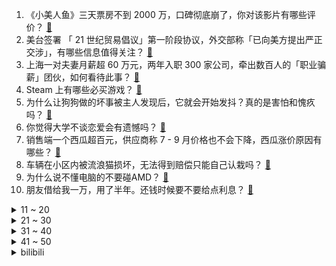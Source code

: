 1. 《小美人鱼》三天票房不到 2000 万，口碑彻底崩了，你对该影片有哪些评价？ [:link:](https://www.zhihu.com/question/603592302)
2. 美台签署 「 21 世纪贸易倡议」第一阶段协议，外交部称「已向美方提出严正交涉」，有哪些信息值得关注？ [:link:](https://www.zhihu.com/question/604421093)
3. 上海一对夫妻月薪超 60 万元，两年入职 300 家公司，牵出数百人的「职业骗薪」团伙，如何看待此事？ [:link:](https://www.zhihu.com/question/604403306)
4. Steam 上有哪些必买游戏？ [:link:](https://www.zhihu.com/question/35296900)
5. 为什么让狗狗做的坏事被主人发现后，它就会开始发抖？真的是害怕和愧疚吗？ [:link:](https://www.zhihu.com/question/602543843)
6. 你觉得大学不谈恋爱会有遗憾吗？ [:link:](https://www.zhihu.com/question/604254909)
7. 销售端一个西瓜超百元，供应商称 7 - 9 月价格也不会下降，西瓜涨价原因有哪些？ [:link:](https://www.zhihu.com/question/604403671)
8. 车辆在小区内被流浪猫损坏，无法得到赔偿只能自己认栽吗？ [:link:](https://www.zhihu.com/question/601678131)
9. 为什么说不懂电脑的不要碰AMD？ [:link:](https://www.zhihu.com/question/337065369)
10. 朋友借给我一万，用了半年。还钱时候要不要给点利息？ [:link:](https://www.zhihu.com/question/602415682)
<details>
<summary>11 ~ 20</summary>

11. 俄罗斯别尔哥罗德州州长称「24 小时内该州遭袭超 300 次」，目前当地局势如何？ [:link:](https://www.zhihu.com/question/603813963)
12. 如何看待谢娜获得《乘风 2023》二公第一名？ [:link:](https://www.zhihu.com/question/604406455)
13. 中国首艘国产大型邮轮预计将于6月6日正式出坞，它的建成交付有何意义？ [:link:](https://www.zhihu.com/question/604235955)
14. 内马尔只想加盟曼联，拒绝大巴黎要求，转会费狂跌 1.9 亿，你认为该球员下一站将去往何处？ [:link:](https://www.zhihu.com/question/604201925)
15. 拜登出席空军学院毕业典礼摔倒，表示「被沙袋绊倒」，具体情况如何？其身体情况会对美政坛造成什么影响？ [:link:](https://www.zhihu.com/question/604374571)
16. 想问问大家，是觉得一米八的蟑螂恐怖还是一百八十万只蟑螂恐怖？如果一定要面对其中之一，你会怎么办？ [:link:](https://www.zhihu.com/question/600068717)
17. 金砖国家或设立共同货币「以免成为制裁受害者」，哪些信息值得关注？能改善「经济权力过于集中」的现状吗？ [:link:](https://www.zhihu.com/question/604423978)
18. 理性提问还有一年时间，王楚钦有没有可能巴黎战胜樊振东? [:link:](https://www.zhihu.com/question/604334256)
19. 人这一生为什么都在追求一个结果，答案真的那么重要吗? [:link:](https://www.zhihu.com/question/604215972)
20. 20岁是存钱，还是去旅游、去玩? [:link:](https://www.zhihu.com/question/604133902)
</details>
<details>
<summary>21 ~ 30</summary>

21. 为什么猫喜欢在阳光明媚的地方晒太阳？ [:link:](https://www.zhihu.com/question/599058270)
22. 又到高考季了，你还记得当年你高考时的事情吗？ [:link:](https://www.zhihu.com/question/604410307)
23. 请问一万多的冰箱和三四千元的冰箱有什么不同？ [:link:](https://www.zhihu.com/question/494932195)
24. 为什么很多人钓鱼钓了一网兜最后全部放生？ [:link:](https://www.zhihu.com/question/599943515)
25. 你认为时间真的能改变一个人吗？ [:link:](https://www.zhihu.com/question/602877976)
26. 为什么很多懂事的人，长大后不快乐？ [:link:](https://www.zhihu.com/question/602731987)
27. 你们能够接受自己一生平平淡淡过一辈子吗？ [:link:](https://www.zhihu.com/question/603707094)
28. 给孩子骑的第一辆儿童自行车应该怎么选？ [:link:](https://www.zhihu.com/question/569433996)
29. 真正的智能冰箱应该有哪些功能是必备的？ [:link:](https://www.zhihu.com/question/33252592)
30. 喜欢的和擅长的，你会选择哪一个？ [:link:](https://www.zhihu.com/question/604006990)
</details>
<details>
<summary>31 ~ 40</summary>

31. 有哪些适合带着孩子一起参与的户外活动？ [:link:](https://www.zhihu.com/question/486270875)
32. 女生穿婚纱看王源演唱会被分手系谣言，当事人称「聊天记录是伪造」，如何看待此事？ 造谣者需要负责吗？ [:link:](https://www.zhihu.com/question/604390809)
33. 你高考前后印象最深的一件事是什么？ [:link:](https://www.zhihu.com/question/604191310)
34. 为什么穷人把面子看的比啥都重要？ [:link:](https://www.zhihu.com/question/596630660)
35. 一季度美国银行存款总额下降 4720 亿美元，连续四个季度下降，降幅创历史纪录，银行业状况何时能改善？ [:link:](https://www.zhihu.com/question/604379959)
36. 《亮剑》中如果赵刚没有负伤，他会不会阻止李云龙攻打黑云寨？ [:link:](https://www.zhihu.com/question/293568108)
37. 我比较胖，但是我在操场上运动的时候会有点不自在，该不该坚持下去呢？ [:link:](https://www.zhihu.com/question/600805181)
38. 为什么世界史的人名、地名等翻译不能统一？ [:link:](https://www.zhihu.com/question/604024053)
39. 《魔兽世界》国服关停以后，玩家们都去玩什么游戏了？ [:link:](https://www.zhihu.com/question/603818800)
40. 新一轮降雨过程来袭，河南全力「雨口夺粮」，目前进展如何？如何看待此事？ [:link:](https://www.zhihu.com/question/604384669)
</details>
<details>
<summary>41 ~ 50</summary>

41. 如何才能快乐地做科研？ [:link:](https://www.zhihu.com/question/452940941)
42. 嵌入式冰箱怎么选才不会踩坑？有什么要注意的细节问题？ [:link:](https://www.zhihu.com/question/601847397)
43. 你认为刺客信条里最虐的刀是什么？ [:link:](https://www.zhihu.com/question/407520118)
44. 初次 DIY 电脑时都犯过哪些低级错误？ [:link:](https://www.zhihu.com/question/597627441)
45. 从公路车运动到周末休闲方式，为什么「自行车骑行潮流」开始兴起？你是如何参与这项运动的？ [:link:](https://www.zhihu.com/question/603622247)
46. 是不是小领导都喜欢为难员工？为什么？ [:link:](https://www.zhihu.com/question/603242743)
47. 有哪些演员错过了某个角色，让你倍感遗憾？ [:link:](https://www.zhihu.com/question/41078046)
48. 伊布在足坛是什么级别的球员？ [:link:](https://www.zhihu.com/question/603338479)
49. 我的梦想是关于文学的，但是当多次被退稿以后，我该不该放弃? [:link:](https://www.zhihu.com/question/604011027)
50. 讨厌读书但有天赋要复读吗? [:link:](https://www.zhihu.com/question/603946748)
</details><details>
<summary>bilibili</summary>

</details>